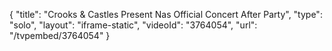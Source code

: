 {
    "title": "Crooks & Castles Present Nas Official Concert After Party",
    "type": "solo",
    "layout": "iframe-static",
    "videoId": "3764054",
    "url": "\/tvpembed\/3764054"
}